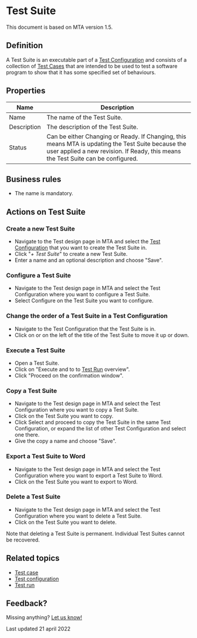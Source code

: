 # Test Suite 

This document is based on MTA version 1.5.

## Definition

A Test Suite is an executable part of a [Test Configuration](test-configuration) and consists of a collection of [Test Cases](test-case) that are intended to be used to test a software program to show that it has some specified set of behaviours.

## Properties
| Name | Description |
| ----------- | ----------- |
| Name | The name of the Test Suite. | 
| Description | The description of the Test Suite. | 
| Status | Can be either Changing or Ready. If Changing, this means MTA is updating the Test Suite because the user applied a new revision. If Ready, this means the Test Suite can be configured. | 
  
## Business rules
- The name is mandatory.

## Actions on Test Suite

### Create a new Test Suite
- Navigate to the Test design page in MTA and select the [Test Configuration](test-configuration) that you want to create the Test Suite in.
- Click "*+ Test Suite*" to create a new Test Suite.
- Enter a name and an optional description and choose "Save".

### Configure a Test Suite
- Navigate to the Test design page in MTA and select the Test Configuration where you want to configure a Test Suite.
- Select Configure on the Test Suite you want to configure.

### Change the order of a Test Suite in a Test Configuration
- Navigate to the Test Configuration that the Test Suite is in.
- Click on <i class="fas fa-arrow-up"></i> or <i class="fas fa-arrow-down"></i> on the left of the title of the Test Suite to move it up or down.

### Execute a Test Suite
- Open a Test Suite.
- Click on "Execute and to to [Test Run](test-run) overview".
- Click "Proceed on the confirmation window".

### Copy a Test Suite
- Navigate to the Test design page in MTA and select the Test Configuration where you want to copy a Test Suite.
- Click <i class="fas fa-copy"></i> on the Test Suite you want to copy.
- Click Select and proceed to copy the Test Suite in the same Test Configuration, or expand the list of other Test Configuration and select one there.
- Give the copy a name and choose "Save".

### Export a Test Suite to Word
- Navigate to the Test design page in MTA and select the Test Configuration where you want to export a Test Suite to Word.
- Click <i class="fas fa-file-word"></i> on the Test Suite you want to export to Word.

### Delete a Test Suite
- Navigate to the Test design page in MTA and select the Test Configuration where you want to delete a Test Suite.
- Click <i class="fas fa-trash-alt"></i> on the Test Suite you want to delete.

Note that deleting a Test Suite is permanent. Individual Test Suites cannot be recovered.

## Related topics
- [Test case](test-case)
- [Test configuration](test-configuration)
- [Test run](test-run)

## Feedback?
Missing anything? [Let us know!](mailto:support@menditect.com)

Last updated 21 april 2022